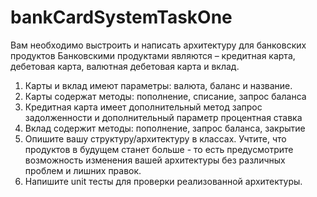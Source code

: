 # bankCardSystemTaskOne
Вам необходимо выстроить и написать архитектуру для банковских продуктов
Банковскими продуктами являются – кредитная карта, дебетовая карта, валютная дебетовая карта и вклад.
1. Карты и вклад имеют параметры: валюта, баланс и название.
2. Карты содержат методы: пополнение, списание, запрос баланса
3. Кредитная карта имеет дополнительный метод запрос задолженности и дополнительный параметр процентная ставка
4. Вклад содержит методы: пополнение, запрос баланса, закрытие
5. Опишите вашу структуру/архитектуру в классах. Учтите, что продуктов в будущем станет больше - то есть предусмотрите возможность изменения вашей архитектуры без различных проблем и лишних правок.
6. Напишите unit тесты для проверки реализованной архитектуры.
